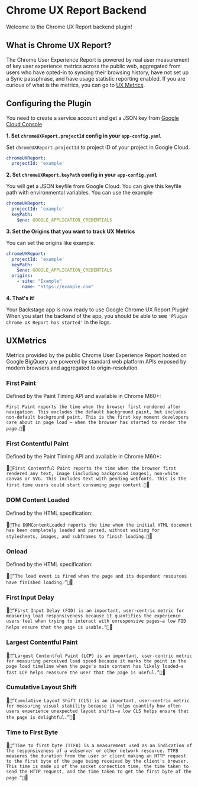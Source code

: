 # Chrome UX Report Backend

Welcome to the Chrome UX Report backend plugin!


## What is Chrome UX Report?

The Chrome User Experience Report is powered by real user measurement of key user experience metrics across the public web, aggregated from users who have opted-in to syncing their browsing history, have not set up a Sync passphrase, and have usage statistic reporting enabled. If you are curious of what is the metrics, you can go to [UX Metrics](#UXMetrics). 

## Configuring the Plugin

You need to create a service account and get a JSON key from [Google Cloud Console](https://console.cloud.google.com)

**1. Set `chromeUXReport.projectId` config in your `app-config.yaml`**

Set `chromeUXReport.projectId` to project ID of your project in Google Cloud.

```yaml
chromeUXReport:
  projectId: 'example'
```

**2. Set `chromeUXReport.keyPath` config in your `app-config.yaml`**

You will get a JSON keyfile from Google Cloud. You can give this keyfile path with environmental variables. You can use the example

```yaml
chromeUXReport:
  projectId: 'example'
  keyPath:
    $env: GOOGLE_APPLICATION_CREDENTIALS
```

**3. Set the Origins that you want to track UX Metrics**

You can set the origins like example.

```yaml
chromeUXReport:
  projectId: 'example'
  keyPath:
    $env: GOOGLE_APPLICATION_CREDENTIALS
  origins: 
    - site: "Example"
      name: "https://example.com"
```

**4. That's it!**

Your Backstage app is now ready to use Google Chrome UX Report Plugin! When you start the
backend of the app, you should be able to see
`'Plugin Chrome UX Report has started'`
in the logs.



## UXMetrics

Metrics provided by the public Chrome User Experience Report hosted on Google BigQuery are powered by standard web platform APIs exposed by modern browsers and aggregated to origin-resolution.

### First Paint
Defined by the Paint Timing API and available in Chrome M60+:

```First Paint reports the time when the browser first rendered after navigation. This excludes the default background paint, but includes non-default background paint. This is the first key moment developers care about in page load – when the browser has started to render the page.```

### First Contentful Paint
Defined by the Paint Timing API and available in Chrome M60+:

```First Contentful Paint reports the time when the browser first rendered any text, image (including background images), non-white canvas or SVG. This includes text with pending webfonts. This is the first time users could start consuming page content.```

### DOM Content Loaded

Defined by the HTML specification:

```The DOMContentLoaded reports the time when the initial HTML document has been completely loaded and parsed, without waiting for stylesheets, images, and subframes to finish loading.```

### Onload
Defined by the HTML specification:

```“The load event is fired when the page and its dependent resources have finished loading.”```

### First Input Delay
```“First Input Delay (FID) is an important, user-centric metric for measuring load responsiveness because it quantifies the experience users feel when trying to interact with unresponsive pages—a low FID helps ensure that the page is usable.”``` 

### Largest Contentful Paint
```“Largest Contentful Paint (LCP) is an important, user-centric metric for measuring perceived load speed because it marks the point in the page load timeline when the page's main content has likely loaded—a fast LCP helps reassure the user that the page is useful.”```

### Cumulative Layout Shift
```“Cumulative Layout Shift (CLS) is an important, user-centric metric for measuring visual stability because it helps quantify how often users experience unexpected layout shifts—a low CLS helps ensure that the page is delightful.”```

### Time to First Byte
```“Time to first byte (TTFB) is a measurement used as an indication of the responsiveness of a webserver or other network resource. TTFB measures the duration from the user or client making an HTTP request to the first byte of the page being received by the client's browser. This time is made up of the socket connection time, the time taken to send the HTTP request, and the time taken to get the first byte of the page.”``` 
